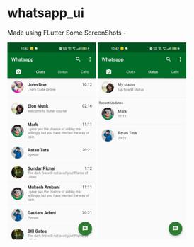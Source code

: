 # whatsapp_ui 
Made using FLutter 
Some ScreenShots - 

<img src='https://github.com/KingRaizel/whatsapp_ui_flutter/blob/77df51af7b6fec80f4eb70bca2c5ed2a2eab60b0/ss/chats.jpeg' width = '200'>
<img src='https://github.com/KingRaizel/whatsapp_ui_flutter/blob/77df51af7b6fec80f4eb70bca2c5ed2a2eab60b0/ss/status.jpeg' width = '200'>

